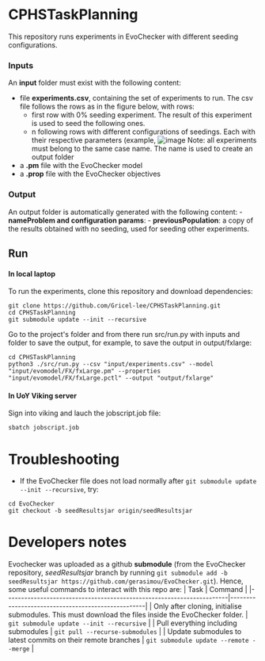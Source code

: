 # CPHSTaskPlanning
This repository runs experiments in EvoChecker with different seeding configurations.

### Inputs
An **input** folder must exist with the following content:
- file **experiments.csv**, containing the set of experiments to run. The csv file follows the rows as in the figure below, with rows:
    - first row with 0% seeding experiment. The result of this experiment is used to seed the following ones.
    - n following rows with different configurations of seedings. Each with their respective parameters (example, 
![image](https://github.com/user-attachments/assets/320a0654-b930-4a45-9907-5854240a948a)
Note: all experiments must belong to the same case name. The name is used to create an output folder
- a **.pm** file with the EvoChecker model
- a **.prop** file with the EvoChecker objectives

### Output
An output folder is automatically generated with the following content:
    - **nameProblem and configuration params**: 
    - **previousPopulation**: a copy of the results obtained with no seeding, used for seeding other experiments.


## Run

#### In local laptop
To run the experiments, clone this repository and download dependencies:
```
git clone https://github.com/Gricel-lee/CPHSTaskPlanning.git
cd CPHSTaskPlanning
git submodule update --init --recursive 
```

Go to the project's folder and from there run src/run.py with inputs and folder to save the output, for example, to save the output in output/fxlarge: 
```
cd CPHSTaskPlanning
python3 ./src/run.py --csv "input/experiments.csv" --model "input/evomodel/FX/fxLarge.pm" --properties "input/evomodel/FX/fxLarge.pctl" --output "output/fxlarge"
```

#### In UoY Viking server
Sign into viking and lauch the jobscript.job file:
```
sbatch jobscript.job
```

# Troubleshooting

- If the EvoChecker file does not load normally after  ```git submodule update --init --recursive```, try:
```
cd EvoChecker
git checkout -b seedResultsjar origin/seedResultsjar
```

 
 
 # Developers notes
 
Evochecker was uploaded as a github **submodule** (from the EvoChecker repository, _seedResultsjar_ branch by running ```git submodule add -b seedResultsjar https://github.com/gerasimou/EvoChecker.git```).
Hence, some useful commands to interact with this repo are:
| Task                                                                 | Command                                           |
|----------------------------------------------------------------------|---------------------------------------------------|
| Only after cloning, initialise submodules. This must download the files inside the EvoChecker folder.        | `git submodule update --init --recursive`         |
| Pull everything including submodules       | `git pull --recurse-submodules`                 |
| Update submodules to latest commits on their remote branches         | `git submodule update --remote --merge`           |
